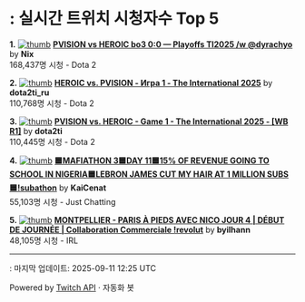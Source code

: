 # : 실시간 트위치 시청자수 Top 5

**1.** [![thumb](https://static-cdn.jtvnw.net/previews-ttv/live_user_nix-320x180.jpg)](https://twitch.tv/Nix)
**[PVISION vs HEROIC bo3 0:0 — Playoffs TI2025 /w @dyrachyo](https://twitch.tv/Nix)** by **Nix**<br>168,437명 시청  - Dota 2

**2.** [![thumb](https://static-cdn.jtvnw.net/previews-ttv/live_user_dota2ti_ru-320x180.jpg)](https://twitch.tv/dota2ti_ru)
**[HEROIC vs. PVISION - Игра 1 - The International 2025](https://twitch.tv/dota2ti_ru)** by **dota2ti_ru**<br>110,768명 시청  - Dota 2

**3.** [![thumb](https://static-cdn.jtvnw.net/previews-ttv/live_user_dota2ti-320x180.jpg)](https://twitch.tv/dota2ti)
**[PVISION vs. HEROIC - Game 1 - The International 2025 - [WB R1]](https://twitch.tv/dota2ti)** by **dota2ti**<br>110,445명 시청  - Dota 2

**4.** [![thumb](https://static-cdn.jtvnw.net/previews-ttv/live_user_kaicenat-320x180.jpg)](https://twitch.tv/KaiCenat)
**[🟦MAFIATHON 3🟦DAY 11🟦15% OF REVENUE GOING TO SCHOOL IN NIGERIA🟦LEBRON JAMES CUT MY HAIR AT 1 MILLION SUBS🟦!subathon](https://twitch.tv/KaiCenat)** by **KaiCenat**<br>55,103명 시청  - Just Chatting

**5.** [![thumb](https://static-cdn.jtvnw.net/previews-ttv/live_user_byilhann-320x180.jpg)](https://twitch.tv/byilhann)
**[MONTPELLIER - PARIS À PIEDS AVEC NICO JOUR 4 | DÉBUT DE JOURNÉE | Collaboration Commerciale !revolut](https://twitch.tv/byilhann)** by **byilhann**<br>48,105명 시청  - IRL


---
: 마지막 업데이트: 2025-09-11 12:25 UTC

Powered by [Twitch API](https://dev.twitch.tv/docs/api/reference) · 자동화 봇